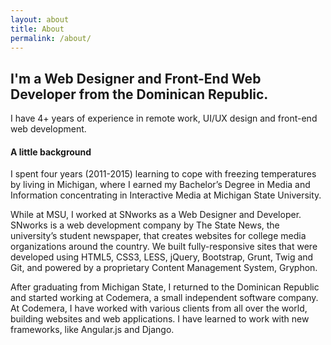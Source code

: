 ```yaml
---
layout: about
title: About
permalink: /about/
---
```


## I'm a Web Designer and Front-End Web Developer from the Dominican Republic.

I have 4+ years of experience in remote work, UI/UX design and front-end web development.

#### A little background

I spent four years (2011-2015) learning to cope with freezing temperatures by living in Michigan, where I earned my Bachelor’s Degree in Media and Information concentrating in Interactive Media at Michigan State University.

While at MSU, I worked at SNworks as a Web Designer and Developer. SNworks is a web development company by The State News, the university’s student newspaper, that creates websites for college media organizations around the country. We built fully-responsive sites that were developed using HTML5, CSS3, LESS, jQuery, Bootstrap, Grunt, Twig and Git, and powered by a proprietary Content Management System, Gryphon.

After graduating from Michigan State, I returned to the Dominican Republic and started working at Codemera, a small independent software company. At Codemera, I have worked with various clients from all over the world, building websites and web applications. I have learned to work with new frameworks, like Angular.js and Django.
